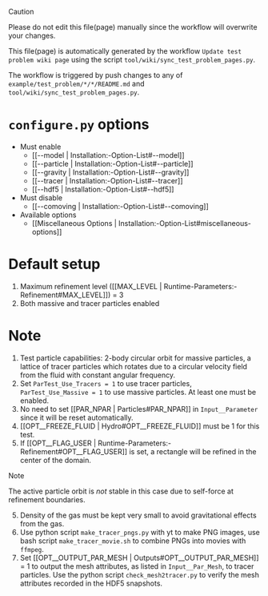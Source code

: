 > [!CAUTION]
> Please do not edit this file(page) manually since the workflow will overwrite your changes.
>
> This file(page) is automatically generated by the workflow `Update test problem wiki page` using the script `tool/wiki/sync_test_problem_pages.py`.
>
> The workflow is triggered by push changes to any of `example/test_problem/*/*/README.md` and `tool/wiki/sync_test_problem_pages.py`.


# `configure.py` options
- Must enable
   - [[--model | Installation:-Option-List#--model]]
   - [[--particle | Installation:-Option-List#--particle]]
   - [[--gravity | Installation:-Option-List#--gravity]]
   - [[--tracer | Installation:-Option-List#--tracer]]
   - [[--hdf5 | Installation:-Option-List#--hdf5]]
- Must disable
   - [[--comoving | Installation:-Option-List#--comoving]]
- Available options
   - [[Miscellaneous Options | Installation:-Option-List#miscellaneous-options]]


# Default setup
1. Maximum refinement level ([[MAX_LEVEL | Runtime-Parameters:-Refinement#MAX_LEVEL]]) = 3
2. Both massive and tracer particles enabled

# Note
1. Test particle capabilities: 2-body circular orbit for massive particles, a
   lattice of tracer particles which rotates due to a circular velocity field
   from the fluid with constant angular frequency.
2. Set `ParTest_Use_Tracers = 1` to use tracer particles, `ParTest_Use_Massive = 1`
   to use massive particles. At least one must be enabled.
3. No need to set [[PAR_NPAR | Particles#PAR_NPAR]] in `Input__Parameter`
   since it will be reset automatically.
4. [[OPT__FREEZE_FLUID | Hydro#OPT__FREEZE_FLUID]] must be 1 for this test.
5. If [[OPT__FLAG_USER | Runtime-Parameters:-Refinement#OPT__FLAG_USER]] is set,
   a rectangle will be refined in the center of the domain.
> [!NOTE]
> The active particle orbit is _not_ stable in this case due to self-force at refinement boundaries.
5. Density of the gas must be kept very small to avoid gravitational effects from the gas.
6. Use python script `make_tracer_pngs.py` with yt to make PNG images, use
   bash script `make_tracer_movie.sh` to combine PNGs into movies with `ffmpeg`.
7. Set [[OPT__OUTPUT_PAR_MESH | Outputs#OPT__OUTPUT_PAR_MESH]] = 1 to output the mesh attributes, as listed in
   `Input__Par_Mesh`, to tracer particles. Use the python script `check_mesh2tracer.py`
   to verify the mesh attributes recorded in the HDF5 snapshots.
